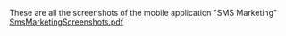 These are all the screenshots of the mobile application "SMS Marketing"
[SmsMarketingScreenshots.pdf](https://github.com/user-attachments/files/18308441/SmsMarketingScreenshots.pdf)


